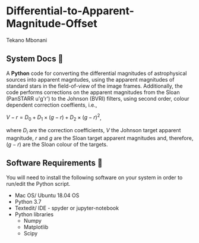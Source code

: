# Differential-to-Apparent-Magnitude-Offset
Tekano Mbonani

## System Docs 📃
A **Python** code for converting the differential magnitudes of astrophysical sources into apparent magntudes, using the apparent magnitudes of standard stars in the field-of-view of the image frames. Additionally, the code performs corrections on the apparent magnitudes from the Sloan (PanSTARR u'g'r') to the Johnson (BVRI) filters, using second order, colour dependent correction coeffients, i.e.,

$V - r = D_{0} + D_{1} \times \left( g - r \right) + D_{2} \times \left( g - r \right)^{2}$,

where $D_{i}$ are the correction coefficients, $V$ the Johnson target apparent magnitude, $r$ and $g$ are the Sloan target apparent magnitudes and, therefore, $(g - r)$ are the Sloan colour of the targets.
## Software Requirements 🔌
You will need to install the following software on your system in order to run/edit the Python script.
* Mac OS/ Ubuntu 18.04 OS
* Python 3.7
* Textedit/ IDE - spyder or jupyter-notebook
* Python libraries
  * Numpy
  * Matplotlib
  * Scipy

